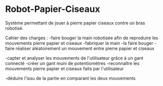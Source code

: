 # Robot-Papier-Ciseaux
Système permettant de jouer à pierre papier ciseaux contre un bras robotisé. 


Cahier des charges : 
 -faire bouger la main robotisée afin de reproduire les mouvements pierre papier et ciseaux
  -fabriquer la main
  -la faire bouger
  -faire réaliser aléatoirement un mouvement entre pierre papier et ciseaux
 
 -capter et analyser les mouvements de l'utilisateur grâce à un gant connecté
  -créer un gant muni de potentiomètres
  -reconnaître les mouvements pierre papier et ciseaux faits par l'utilisateur
 
 -déduire l'issu de la partie en comparant les deux mouvements
  
 
